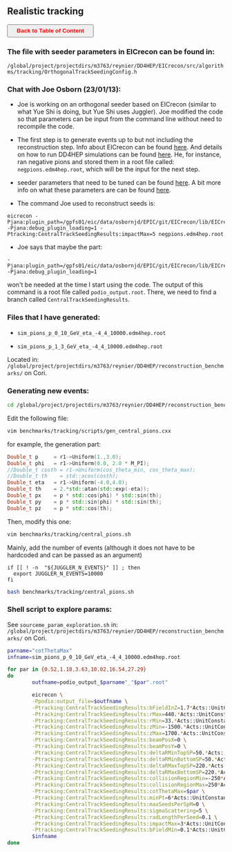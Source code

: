 ## Realistic tracking

<a><button name="button" style = "color:red;width:200px;height:30px;cursor:pointer" onclick="window.location.href='https://reynier0611.github.io';">**Back to Table of Content**</button></a>

### The file with seeder parameters in EICrecon can be found in:

```/global/project/projectdirs/m3763/reynier/DD4HEP/EICrecon/src/algorithms/tracking/OrthogonalTrackSeedingConfig.h```

### Chat with Joe Osborn (23/01/13):

- Joe is working on an orthogonal seeder based on EICrecon (similar to what Yue Shi is doing, but Yue Shi uses Juggler). Joe modified the code so that parameters can be input from the command line without need to recompile the code.

- The first step is to generate events up to but not including the reconstruction step. Info about EICrecon can be found [here](https://eic.github.io/EICrecon/#/). And details on how to run DD4HEP simulations can be found [here](https://eic.github.io/EICrecon/#/howto/run_dd4hep_simulation). He, for instance, ran negative pions and stored them in a root file called: ```negpions.edm4hep.root```, which will be the input for the next step.

- seeder parameters that need to be tuned can be found [here](https://github.com/eic/EICrecon/blob/main/src/algorithms/tracking/OrthogonalTrackSeedingConfig.h). A bit more info on what these parameters are can be found [here](https://github.com/acts-project/acts/blob/3b4b5c741c8541491d496a36b917b00b344d52d1/Core/include/Acts/Seeding/SeedFinderOrthogonalConfig.hpp).

- The command Joe used to reconstruct seeds is:

```shell
eicrecon -Pjana:plugin_path=/gpfs01/eic/data/osbornjd/EPIC/git/EICrecon/lib/EICrecon/plugins -Pjana:debug_plugin_loading=1 -Ptracking:CentralTrackSeedingResults:impactMax=5 negpions.edm4hep.root
```

- Joe says that maybe the part:

```shell
-Pjana:plugin_path=/gpfs01/eic/data/osbornjd/EPIC/git/EICrecon/lib/EICrecon/plugins -Pjana:debug_plugin_loading=1
```

won't be needed at the time I start using the code. The output of this command is a root file called ```podio_output.root```. There, we need to find a branch called ```CentralTrackSeedingResults```.

### Files that I have generated:

- ```sim_pions_p_0_10_GeV_eta_-4_4_10000.edm4hep.root```

- ```sim_pions_p_1_3_GeV_eta_-4_4_10000.edm4hep.root```

Located in: ```/global/project/projectdirs/m3763/reynier/DD4HEP/reconstruction_benchmarks/``` on Cori.

### Generating new events:

```bash
cd /global/project/projectdirs/m3763/reynier/DD4HEP/reconstruction_benchmarks
````

Edit the following file: 
```bash
vim benchmarks/tracking/scripts/gen_central_pions.cxx
```

for example, the generation part:

```c++
Double_t p     = r1->Uniform(1.,3.0);
Double_t phi   = r1->Uniform(0.0, 2.0 * M_PI);
//Double_t costh = r1->Uniform(cos_theta_min, cos_theta_max);
//Double_t th    = std::acos(costh);
Double_t eta   = r1->Uniform(-4.0,4.0);
Double_t th    = 2.*std::atan(std::exp(-eta));
Double_t px    = p * std::cos(phi) * std::sin(th);
Double_t py    = p * std::sin(phi) * std::sin(th);
Double_t pz    = p * std::cos(th);
```

Then, modify this one:

```bash
vim benchmarks/tracking/central_pions.sh
```

Mainly, add the number of events (although it does not have to be hardcoded and can be passed as an argument)


```shell
if [[ ! -n  "${JUGGLER_N_EVENTS}" ]] ; then
  export JUGGLER_N_EVENTS=10000
fi
```

```bash
bash benchmarks/tracking/central_pions.sh
```

### Shell script to explore params:

See ```sourceme_param_exploration.sh``` in: ```/global/project/projectdirs/m3763/reynier/DD4HEP/reconstruction_benchmarks/``` on Cori.

```bash
parname="cotThetaMax"
infname=sim_pions_p_0_10_GeV_eta_-4_4_10000.edm4hep.root

for par in {0.52,1.18,3.63,10.02,16.54,27.29}
do
        outfname=podio_output_$parname"_"$par".root"

        eicrecon \
        -Ppodio:output_file=$outfname \
        -Ptracking:CentralTrackSeedingResults:bFieldInZ=1.7*Acts::UnitConstants::T \
        -Ptracking:CentralTrackSeedingResults:rMax=440.*Acts::UnitConstants::mm \
        -Ptracking:CentralTrackSeedingResults:rMin=33.*Acts::UnitConstants::mm \
        -Ptracking:CentralTrackSeedingResults:zMin=-1500.*Acts::UnitConstants::mm \
        -Ptracking:CentralTrackSeedingResults:zMax=1700.*Acts::UnitConstants::mm \
        -Ptracking:CentralTrackSeedingResults:beamPosX=0 \
        -Ptracking:CentralTrackSeedingResults:beamPosY=0 \
        -Ptracking:CentralTrackSeedingResults:deltaRMinTopSP=50.*Acts::UnitConstants::mm \
        -Ptracking:CentralTrackSeedingResults:deltaRMinBottomSP=50.*Acts::UnitConstants::mm \
        -Ptracking:CentralTrackSeedingResults:deltaRMaxTopSP=220.*Acts::UnitConstants::mm \
        -Ptracking:CentralTrackSeedingResults:deltaRMaxBottomSP=220.*Acts::UnitConstants::mm \
        -Ptracking:CentralTrackSeedingResults:collisionRegionMin=-250*Acts::UnitConstants::mm \
        -Ptracking:CentralTrackSeedingResults:collisionRegionMax=250*Acts::UnitConstants::mm \
        -Ptracking:CentralTrackSeedingResults:cotThetaMax=$par \
        -Ptracking:CentralTrackSeedingResults:minPt=6*Acts::UnitConstants::MeV \
        -Ptracking:CentralTrackSeedingResults:maxSeedsPerSpM=0 \
        -Ptracking:CentralTrackSeedingResults:sigmaScattering=5 \
        -Ptracking:CentralTrackSeedingResults:radLengthPerSeed=0.1 \
        -Ptracking:CentralTrackSeedingResults:impactMax=3*Acts::UnitConstants::mm \
        -Ptracking:CentralTrackSeedingResults:bFieldMin=0.1*Acts::UnitConstants::T \
        $infname
done
```